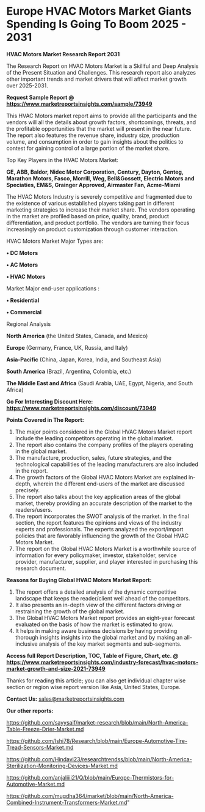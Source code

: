 # Europe HVAC Motors Market Giants Spending Is Going To Boom 2025 - 2031

<strong>HVAC Motors Market Research Report 2031</strong>

The Research Report on HVAC Motors Market is a Skillful and Deep Analysis of the Present Situation and Challenges. This research report also analyzes other important trends and market drivers that will affect market growth over 2025-2031.

<strong>Request Sample Report @ <a href=https://www.marketreportsinsights.com/sample/73949>https://www.marketreportsinsights.com/sample/73949</a></strong>

This HVAC Motors market report aims to provide all the participants and the vendors will all the details about growth factors, shortcomings, threats, and the profitable opportunities that the market will present in the near future. The report also features the revenue share, industry size, production volume, and consumption in order to gain insights about the politics to contest for gaining control of a large portion of the market share.

Top Key Players in the HVAC Motors Market:

<strong>GE, ABB, Baldor, Nidec Motor Corporation, Century, Dayton, Genteg, Marathon Motors, Fasco, Morrill, Weg, Bell&Gossett, Electric Motors and Speciaties, EM&S, Grainger Approved, Airmaster Fan, Acme-Miami</strong>

The HVAC Motors Industry is severely competitive and fragmented due to the existence of various established players taking part in different marketing strategies to increase their market share. The vendors operating in the market are profiled based on price, quality, brand, product differentiation, and product portfolio. The vendors are turning their focus increasingly on product customization through customer interaction.

HVAC Motors Market Major Types are:

<strong>• DC Motors

• AC Motors

• HVAC Motors</strong>

Market Major end-user applications :

<strong>• Residential

• Commercial</strong>

Regional Analysis

</u><strong><b>North America</b></strong> (the United States, Canada, and Mexico)

<strong><b>Europe </b></strong>(Germany, France, UK, Russia, and Italy)

<strong><b>Asia-Pacific</b></strong> (China, Japan, Korea, India, and Southeast Asia)

<strong><b>South America</b></strong> (Brazil, Argentina, Colombia, etc.)

<strong><b>The Middle East and Africa</b></strong> (Saudi Arabia, UAE, Egypt, Nigeria, and South Africa)

<strong>Go For Interesting Discount Here: <a href=https://www.marketreportsinsights.com/discount/73949>https://www.marketreportsinsights.com/discount/73949</a></strong>

<strong>Points Covered in The Report:</strong>
<ol>
  <li>The major points considered in the Global HVAC Motors Market report include the leading competitors operating in the global market.</li>
  <li>The report also contains the company profiles of the players operating in the global market.</li>
  <li>The manufacture, production, sales, future strategies, and the technological capabilities of the leading manufacturers are also included in the report.</li>
  <li>The growth factors of the Global HVAC Motors Market are explained in-depth, wherein the different end-users of the market are discussed precisely.</li>
  <li>The report also talks about the key application areas of the global market, thereby providing an accurate description of the market to the readers/users.</li>
  <li>The report incorporates the SWOT analysis of the market. In the final section, the report features the opinions and views of the industry experts and professionals. The experts analyzed the export/import policies that are favorably influencing the growth of the Global HVAC Motors Market.</li>
  <li>The report on the Global HVAC Motors Market is a worthwhile source of information for every policymaker, investor, stakeholder, service provider, manufacturer, supplier, and player interested in purchasing this research document.</li>
</ol>
<strong>Reasons for Buying Global HVAC Motors Market Report:</strong>

<ol>
  <li>The report offers a detailed analysis of the dynamic competitive landscape that keeps the reader/client well ahead of the competitors.</li>
  <li>It also presents an in-depth view of the different factors driving or restraining the growth of the global market.</li>
  <li>The Global HVAC Motors Market report provides an eight-year forecast evaluated on the basis of how the market is estimated to grow.</li>
  <li>It helps in making aware business decisions by having providing thorough insights insights into the global market and by making an all-inclusive analysis of the key market segments and sub-segments.</li>
</ol>
<strong>Access full Report Description, TOC, Table of Figure, Chart, etc. @ <a href=https://www.marketreportsinsights.com/industry-forecast/hvac-motors-market-growth-and-size-2021-73949>https://www.marketreportsinsights.com/industry-forecast/hvac-motors-market-growth-and-size-2021-73949</a></strong>


Thanks for reading this article; you can also get individual chapter wise section or region wise report version like Asia, United States, Europe.

<strong>Contact Us:</strong>
sales@marketreportsinsights.com

<strong>Our other reports:</strong>

<a href=https://github.com/sayysaif/market-research/blob/main/North-America-Table-Freeze-Drier-Market.md>https://github.com/sayysaif/market-research/blob/main/North-America-Table-Freeze-Drier-Market.md</a>

<a href=https://github.com/Ishi78/Research/blob/main/Europe-Automotive-Tire-Tread-Sensors-Market.md>https://github.com/Ishi78/Research/blob/main/Europe-Automotive-Tire-Tread-Sensors-Market.md</a>

<a href=https://github.com/Hindavi23/researchtrendss/blob/main/North-America-Sterilization-Monitoring-Devices-Market.md>https://github.com/Hindavi23/researchtrendss/blob/main/North-America-Sterilization-Monitoring-Devices-Market.md</a>

<a href=https://github.com/anjaliiii21/Q/blob/main/Europe-Thermistors-for-Automotive-Market.md>https://github.com/anjaliiii21/Q/blob/main/Europe-Thermistors-for-Automotive-Market.md</a>

<a href=https://github.com/mugdha364/market/blob/main/North-America-Combined-Instrument-Transformers-Market.md>https://github.com/mugdha364/market/blob/main/North-America-Combined-Instrument-Transformers-Market.md</a>"
